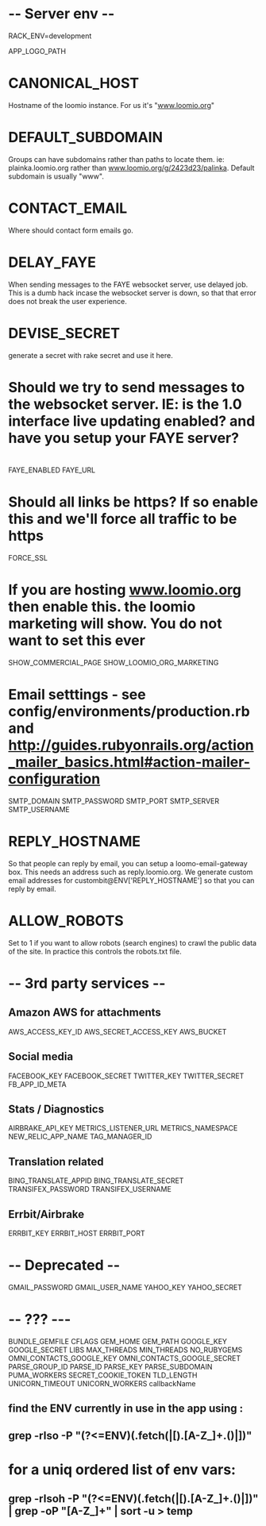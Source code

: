# -- Server env -- 

RACK_ENV=development

APP_LOGO_PATH
# CANONICAL_HOST
Hostname of the loomio instance. For us it's "www.loomio.org"

# DEFAULT_SUBDOMAIN
Groups can have subdomains rather than paths to locate them. ie: plainka.loomio.org rather than www.loomio.org/g/2423d23/palinka. Default subdomain is usually "www".

# CONTACT_EMAIL

Where should contact form emails go.

# DELAY_FAYE
When sending messages to the FAYE websocket server, use delayed job. This is a dumb hack incase the websocket server is down, so that that error does not break the user experience.

# DEVISE_SECRET
generate a secret with rake secret and use it here.

# Should we try to send messages to the websocket server. IE: is the 1.0 interface live updating enabled? and have you setup your FAYE server?
#
FAYE_ENABLED
FAYE_URL

# Should all links be https? If so enable this and we'll force all traffic to be https
FORCE_SSL

# If you are hosting www.loomio.org then enable this. the loomio marketing will show. You do not want to set this ever
SHOW_COMMERCIAL_PAGE
SHOW_LOOMIO_ORG_MARKETING

# Email setttings - see config/environments/production.rb and http://guides.rubyonrails.org/action_mailer_basics.html#action-mailer-configuration
SMTP_DOMAIN
SMTP_PASSWORD
SMTP_PORT
SMTP_SERVER
SMTP_USERNAME

# REPLY_HOSTNAME
So that people can reply by email, you can setup a loomo-email-gateway box. This needs an address such as reply.loomio.org. We generate custom email addresses for custombit@ENV['REPLY_HOSTNAME'] so that you can reply by email.


# ALLOW_ROBOTS
Set to 1 if you want to allow robots (search engines) to crawl the public data of the site. In practice this controls the robots.txt file.

# -- 3rd party services --

## Amazon AWS for attachments
AWS_ACCESS_KEY_ID
AWS_SECRET_ACCESS_KEY
AWS_BUCKET

## Social media
FACEBOOK_KEY
FACEBOOK_SECRET
TWITTER_KEY
TWITTER_SECRET
FB_APP_ID_META

## Stats / Diagnostics
AIRBRAKE_API_KEY
METRICS_LISTENER_URL
METRICS_NAMESPACE
NEW_RELIC_APP_NAME
TAG_MANAGER_ID

## Translation related
BING_TRANSLATE_APPID
BING_TRANSLATE_SECRET
TRANSIFEX_PASSWORD
TRANSIFEX_USERNAME

## Errbit/Airbrake
ERRBIT_KEY
ERRBIT_HOST
ERRBIT_PORT


# -- Deprecated -- 

GMAIL_PASSWORD
GMAIL_USER_NAME
YAHOO_KEY
YAHOO_SECRET

# -- ??? --- 

BUNDLE_GEMFILE
CFLAGS
GEM_HOME
GEM_PATH
GOOGLE_KEY
GOOGLE_SECRET
LIBS
MAX_THREADS
MIN_THREADS
NO_RUBYGEMS
OMNI_CONTACTS_GOOGLE_KEY
OMNI_CONTACTS_GOOGLE_SECRET
PARSE_GROUP_ID
PARSE_ID
PARSE_KEY
PARSE_SUBDOMAIN
PUMA_WORKERS
SECRET_COOKIE_TOKEN
TLD_LENGTH
UNICORN_TIMEOUT
UNICORN_WORKERS
callbackName

## find the ENV currently in use in the app using : 
##   grep -rIso -P "(?<=ENV)(\.fetch\(|\[).[A-Z_]+.(\)|\])" 

# for a uniq ordered list of env vars:
##   grep -rIsoh -P "(?<=ENV)(\.fetch\(|\[).[A-Z_]+.(\)|\])" | grep -oP "[A-Z_]+" | sort -u > temp  
